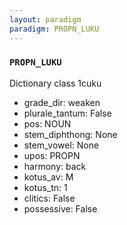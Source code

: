 ```yaml
---
layout: paradigm
paradigm: PROPN_LUKU
---
```

### ` PROPN_LUKU `

Dictionary class 1cuku
* grade_dir: weaken
* plurale_tantum: False
* pos: NOUN
* stem_diphthong: None
* stem_vowel: None
* upos: PROPN
* harmony: back
* kotus_av: M
* kotus_tn: 1
* clitics: False
* possessive: False
